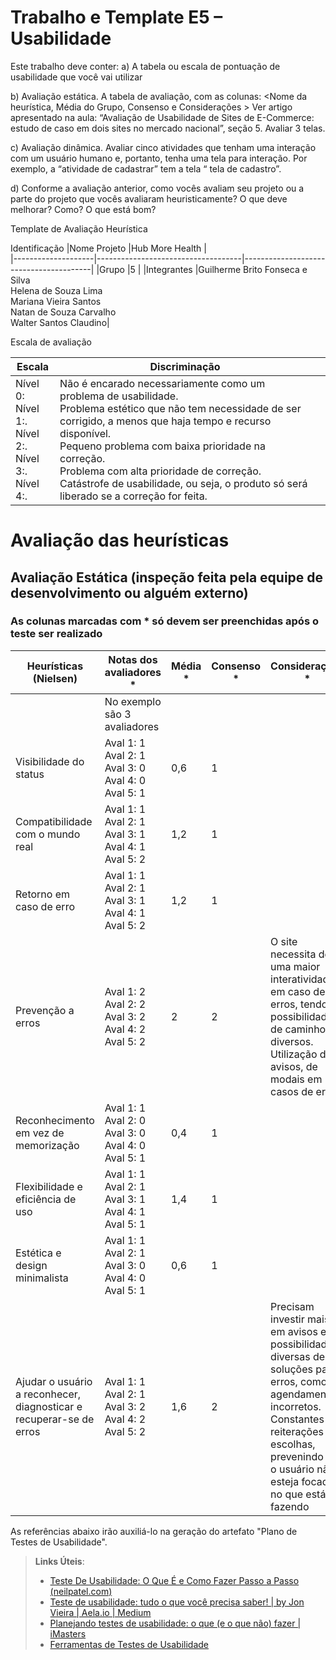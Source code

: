 # Trabalho e Template E5 – Usabilidade

Este trabalho deve conter:
a)	A tabela ou escala de pontuação de usabilidade que você vai utilizar

b)	Avaliação estática. A tabela de avaliação, com as colunas:
<Nome da heurística, Média do Grupo, Consenso e  Considerações >
Ver artigo apresentado na aula: 
“Avaliação de Usabilidade de Sites de E-Commerce: estudo de caso em dois sites no mercado nacional”, seção 5.
Avaliar 3 telas.

c)	Avaliação dinâmica. Avaliar cinco atividades que tenham uma interação com um usuário humano e, portanto, tenha uma tela para interação. Por exemplo,  a “atividade de cadastrar” tem a tela “ tela de cadastro”.
 
d)	Conforme a avaliação anterior, como vocês avaliam seu projeto ou a parte do projeto que vocês avaliaram heuristicamente? O que deve melhorar? Como? O que está bom?



Template de Avaliação Heurística

Identificação
|Nome Projeto |Hub More Health | <br>
|--------------------|------------------------------------|----------------------------------------|
|Grupo	|5 | 
|Integrantes |Guilherme Brito Fonseca e Silva <br>Helena de Souza Lima <br>Mariana Vieira Santos <br>Natan de Souza Carvalho <br> Walter Santos Claudino|







Escala de avaliação

|Escala	|Discriminação| <br>
|--------------------|------------------------------------|----------------------------------------|
|Nível 0: <br>Nível 1:. <br>Nível 2:. <br>Nível 3:. <br>Nível 4:.|Não é encarado necessariamente como um problema de usabilidade. <br>Problema estético que não tem necessidade de ser corrigido, a menos que haja tempo e recurso disponível. <br>Pequeno problema com baixa prioridade na correção. <br>Problema com alta prioridade de correção. <br>Catástrofe de usabilidade, ou seja, o produto só será liberado se a correção for feita.|


# Avaliação das heurísticas


## Avaliação Estática (inspeção feita pela equipe de desenvolvimento ou alguém externo)

### As colunas marcadas com * só devem ser preenchidas após o teste ser realizado

|Heurísticas (Nielsen)	|Notas dos avaliadores *	|Média *	|Consenso *   | Considerações *   |Melhorias *   |
|--------------------|------------------------------|-----------|-------------|---------------------|------------|
|                    | No exemplo são 3 avaliadores |           |             |                     |            |
|Visibilidade do status | Aval 1: 1 <br>Aval 2: 1 <br>Aval 3: 0 <br>Aval 4: 0 <br>Aval 5: 1|0,6 | 1|       |     |	
|Compatibilidade com o mundo real |	Aval 1: 1 <br>Aval 2: 1 <br>Aval 3: 1 <br>Aval 4: 1 <br>Aval 5: 2 |1,2 |1 |
|Retorno em caso de erro | Aval 1: 1 <br>Aval 2: 1 <br>Aval 3: 1 <br>Aval 4: 1 <br>Aval 5: 2 |1,2 |1 |  |  |
|Prevenção a erros | Aval 1: 2 <br>Aval 2: 2 <br>Aval 3: 2 <br>Aval 4: 2 <br>Aval 5: 2 |2 |2 | O site necessita de uma maior interatividade em caso de erros, tendo possibilidades de caminhos diversos. Utilização de avisos, de modais em casos de erros |
|Reconhecimento em vez de memorização | Aval 1: 1 <br>Aval 2: 0 <br>Aval 3: 0 <br>Aval 4: 0 <br>Aval 5: 1 |0,4 |1 |	 |  |	
|Flexibilidade e eficiência de uso | Aval 1: 1 <br>Aval 2: 1 <br>Aval 3: 1 <br>Aval 4: 1 <br>Aval 5: 1 |1,4 |1 |  |  | 
|Estética e design minimalista | Aval 1: 1 <br>Aval 2: 1 <br>Aval 3: 0 <br>Aval 4: 0 <br>Aval 5: 1 |0,6	|1 |  |  |		
|Ajudar o usuário a reconhecer, diagnosticar e recuperar-se de erros | Aval 1: 1 <br>Aval 2: 1 <br>Aval 3: 2 <br>Aval 4: 2 <br>Aval 5: 2 |1,6 |2 |Precisam investir mais em avisos e possibilidades diversas de soluções para erros, como agendamentos incorretos.	Constantes reiterações de escolhas, prevenindo que o usuário não esteja focado no que está fazendo |  |	
	











	





As referências abaixo irão auxiliá-lo na geração do artefato "Plano de Testes de Usabilidade".

> **Links Úteis**:
> - [Teste De Usabilidade: O Que É e Como Fazer Passo a Passo (neilpatel.com)](https://neilpatel.com/br/blog/teste-de-usabilidade/)
> - [Teste de usabilidade: tudo o que você precisa saber! | by Jon Vieira | Aela.io | Medium](https://medium.com/aela/teste-de-usabilidade-o-que-voc%C3%AA-precisa-saber-39a36343d9a6/)
> - [Planejando testes de usabilidade: o que (e o que não) fazer | iMasters](https://imasters.com.br/design-ux/planejando-testes-de-usabilidade-o-que-e-o-que-nao-fazer/)
> - [Ferramentas de Testes de Usabilidade](https://www.usability.gov/how-to-and-tools/resources/templates.html)
